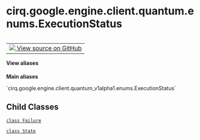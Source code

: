 <div itemscope itemtype="http://developers.google.com/ReferenceObject">
<meta itemprop="name" content="cirq.google.engine.client.quantum.enums.ExecutionStatus" />
<meta itemprop="path" content="Stable" />
<meta itemprop="property" content="Failure"/>
<meta itemprop="property" content="State"/>
</div>

# cirq.google.engine.client.quantum.enums.ExecutionStatus

<!-- Insert buttons and diff -->

<table class="tfo-notebook-buttons tfo-api" align="left">

<td>
  <a target="_blank" href="https://github.com/quantumlib/cirq/tree/master/cirq/google/engine/client/quantum_v1alpha1/gapic/enums.py">
    <img src="https://www.tensorflow.org/images/GitHub-Mark-32px.png" />
    View source on GitHub
  </a>
</td>
</table>





<section class="expandable">
  <h4 class="showalways">View aliases</h4>
  <p>
<b>Main aliases</b>
<p>`cirq.google.engine.client.quantum_v1alpha1.enums.ExecutionStatus`</p>
</p>
</section>

<!-- Placeholder for "Used in" -->


## Child Classes
[`class Failure`](../../../../../../cirq/google/engine/client/quantum/enums/ExecutionStatus/Failure.md)

[`class State`](../../../../../../cirq/google/engine/client/quantum/enums/ExecutionStatus/State.md)


